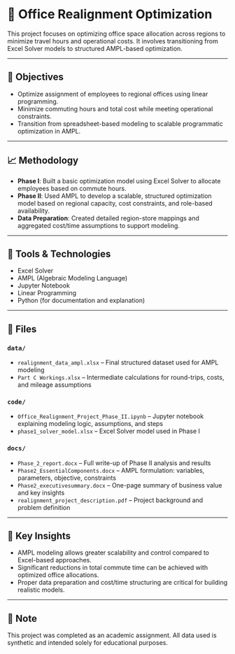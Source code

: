 # 🧩 Office Realignment Optimization

This project focuses on optimizing office space allocation across regions to minimize travel hours and operational costs. It involves transitioning from Excel Solver models to structured AMPL-based optimization. 

---

## 🧠 Objectives

- Optimize assignment of employees to regional offices using linear programming.
- Minimize commuting hours and total cost while meeting operational constraints.
- Transition from spreadsheet-based modeling to scalable programmatic optimization in AMPL.

---

## 📈 Methodology

- **Phase I**: Built a basic optimization model using Excel Solver to allocate employees based on commute hours.
- **Phase II**: Used AMPL to develop a scalable, structured optimization model based on regional capacity, cost constraints, and role-based availability.
- **Data Preparation**: Created detailed region-store mappings and aggregated cost/time assumptions to support modeling.

---

## 🔧 Tools & Technologies

- Excel Solver
- AMPL (Algebraic Modeling Language)
- Jupyter Notebook
- Linear Programming
- Python (for documentation and explanation)

---

## 📂 Files

### `data/`
- `realignment_data_ampl.xlsx` – Final structured dataset used for AMPL modeling
- `Part C Workings.xlsx` – Intermediate calculations for round-trips, costs, and mileage assumptions

### `code/`
- `Office_Realignment_Project_Phase_II.ipynb` – Jupyter notebook explaining modeling logic, assumptions, and steps
- `phase1_solver_model.xlsx` – Excel Solver model used in Phase I

### `docs/`
- `Phase_2_report.docx` – Full write-up of Phase II analysis and results
- `Phase2_EssentialComponents.docx` – AMPL formulation: variables, parameters, objective, constraints
- `Phase2_executivesummary.docx` – One-page summary of business value and key insights
- `realignment_project_description.pdf` – Project background and problem definition

---

## 🧠 Key Insights

- AMPL modeling allows greater scalability and control compared to Excel-based approaches.
- Significant reductions in total commute time can be achieved with optimized office allocations.
- Proper data preparation and cost/time structuring are critical for building realistic models.

---

## 📌 Note

This project was completed as an academic assignment. All data used is synthetic and intended solely for educational purposes.
